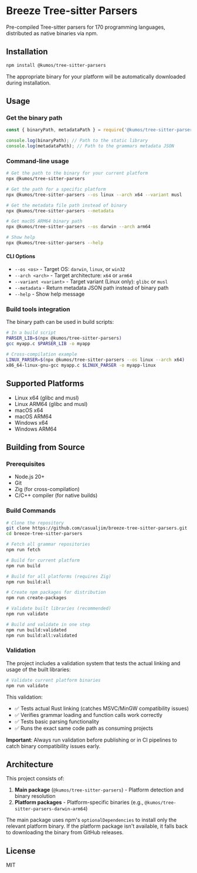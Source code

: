 # Breeze Tree-sitter Parsers

Pre-compiled Tree-sitter parsers for 170 programming languages, distributed as native binaries via npm.

## Installation

```bash
npm install @kumos/tree-sitter-parsers
```

The appropriate binary for your platform will be automatically downloaded during installation.

## Usage

### Get the binary path

```js
const { binaryPath, metadataPath } = require('@kumos/tree-sitter-parsers');

console.log(binaryPath); // Path to the static library
console.log(metadataPath); // Path to the grammars metadata JSON
```

### Command-line usage

```bash
# Get the path to the binary for your current platform
npx @kumos/tree-sitter-parsers

# Get the path for a specific platform
npx @kumos/tree-sitter-parsers --os linux --arch x64 --variant musl

# Get the metadata file path instead of binary
npx @kumos/tree-sitter-parsers --metadata

# Get macOS ARM64 binary path
npx @kumos/tree-sitter-parsers --os darwin --arch arm64

# Show help
npx @kumos/tree-sitter-parsers --help
```

#### CLI Options

- `--os <os>` - Target OS: `darwin`, `linux`, or `win32`
- `--arch <arch>` - Target architecture: `x64` or `arm64`
- `--variant <variant>` - Target variant (Linux only): `glibc` or `musl`
- `--metadata` - Return metadata JSON path instead of binary path
- `--help` - Show help message

### Build tools integration

The binary path can be used in build scripts:

```bash
# In a build script
PARSER_LIB=$(npx @kumos/tree-sitter-parsers)
gcc myapp.c $PARSER_LIB -o myapp

# Cross-compilation example
LINUX_PARSER=$(npx @kumos/tree-sitter-parsers --os linux --arch x64)
x86_64-linux-gnu-gcc myapp.c $LINUX_PARSER -o myapp-linux
```

## Supported Platforms

- Linux x64 (glibc and musl)
- Linux ARM64 (glibc and musl)  
- macOS x64
- macOS ARM64
- Windows x64
- Windows ARM64

## Building from Source

### Prerequisites

- Node.js 20+
- Git
- Zig (for cross-compilation)
- C/C++ compiler (for native builds)

### Build Commands

```bash
# Clone the repository
git clone https://github.com/casualjim/breeze-tree-sitter-parsers.git
cd breeze-tree-sitter-parsers

# Fetch all grammar repositories
npm run fetch

# Build for current platform
npm run build

# Build for all platforms (requires Zig)
npm run build:all

# Create npm packages for distribution
npm run create-packages

# Validate built libraries (recommended)
npm run validate

# Build and validate in one step
npm run build:validated
npm run build:all:validated
```

### Validation

The project includes a validation system that tests the actual linking and usage of the built libraries:

```bash
# Validate current platform binaries
npm run validate
```

This validation:
- ✅ Tests actual Rust linking (catches MSVC/MinGW compatibility issues)
- ✅ Verifies grammar loading and function calls work correctly
- ✅ Tests basic parsing functionality
- ✅ Runs the exact same code path as consuming projects

**Important**: Always run validation before publishing or in CI pipelines to catch binary compatibility issues early.

## Architecture

This project consists of:

1. **Main package** (`@kumos/tree-sitter-parsers`) - Platform detection and binary resolution
2. **Platform packages** - Platform-specific binaries (e.g., `@kumos/tree-sitter-parsers-darwin-arm64`)

The main package uses npm's `optionalDependencies` to install only the relevant platform binary. If the platform package isn't available, it falls back to downloading the binary from GitHub releases.

## License

MIT
